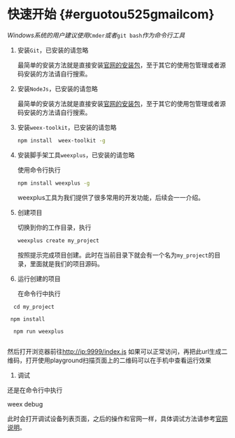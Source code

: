# 快速开始 {#erguotou525gmailcom}

_Windows系统的用户建议使用_`Cmder`_或者_`git bash`_作为命令行工具_

1. 安装`Git`，已安装的请忽略

   最简单的安装方法就是直接安装[官网的安装包](https://git-scm.com/downloads)，至于其它的使用包管理或者源码安装的方法请自行搜索。

2. 安装`NodeJs`，已安装的请忽略

   最简单的安装方法就是直接安装[官网的安装包]([https://nodejs.org/zh-cn/download)，至于其它的使用包管理或者源码安装的方法请自行搜索。

3. 安装`weex-toolkit`，已安装的请忽略

   ```bash
   npm install  weex-toolkit -g
   ```

4. 安装脚手架工具`weexplus`，已安装的请忽略

   使用命令行执行

   ```bash
   npm install weexplus -g
   ```

   weexplus工具为我们提供了很多常用的开发功能，后续会一一介绍。

5. 创建项目

   切换到你的工作目录，执行

   ```bash
   weexplus create my_project
   ```

   按照提示完成项目创建。此时在当前目录下就会有一个名为`my_project`的目录，里面就是我们的项目源码。

6. 运行创建的项目

   在命令行中执行

```
  cd my_project
 
 npm install
 
  npm run weexplus
   
```

然后打开浏览器前往[http://ip:9999/index.js](http://ip:9999/index.js) 如果可以正常访问，再把此url生成二维码，打开使用playground扫描页面上的二维码可以在手机中查看运行效果

1. 调试

还是在命令行中执行

weex debug

此时会打开调试设备列表页面，之后的操作和官网一样，具体调试方法请参考[官网说明](https://weex.apache.org/cn/guide/tools/toolkit.html#调试-Weex-页面)。

